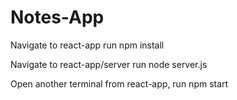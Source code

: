 # Notes-App

Navigate to react-app
run npm install
 
Navigate to react-app/server
run node server.js

Open another terminal
from react-app, run npm start
